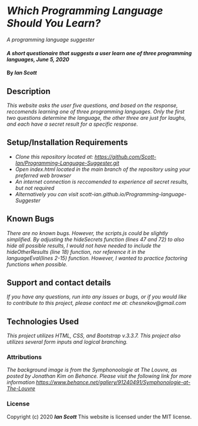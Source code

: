 # _Which Programming Language Should You Learn?_ 
_A programming language suggester_

#### _A short questionaire that suggests a user learn one of three programming languages, June 5, 2020_

#### By _**Ian Scott**_

## Description

_This website asks the user five questions, and based on the response, reccomends learning one of three programming languages. Only the first two questions determine the language, the other three are just for laughs, and each have a secret result for a specific response._

## Setup/Installation Requirements

* _Clone this repository located at: https://github.com/Scott-Ian/Programming-Language-Suggester.git_
* _Open index.html located in the main branch of the repository using your preferred web browser_
* _An internet connection is reccomended to experience all secret results, but not required_
* _Alternatively you can visit scott-ian.github.io/Programming-language-Suggester_


## Known Bugs

_There are no known bugs. However, the scripts.js could be slightly simplified. By adjusting the hideSecrets function (lines 47 and 72) to also hide all possible results, I would not have needed to include the hideOtherResults (line 18) function, nor reference it in the languageEval(lines 2-15) function. However, I wanted to practice factoring functions when possible._

## Support and contact details

_If you have any questions, run into any issues or bugs, or if you would like to contribute to this project, please contact me at: chesnekov@gmail.com_

## Technologies Used

_This project utilizes HTML, CSS, and Bootstrap v.3.3.7. This project also utilizes several form inputs and logical branching._

### Attributions
_The background image is from the Symphonoologie at The Louvre, as posted by Jonathan Kim on Behance. Please visit the following link for more information https://www.behance.net/gallery/91240491/Symphonologie-at-The-Louvre_

### License

Copyright (c) 2020 **_Ian Scott_** This website is licensed under the MIT license.